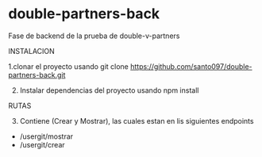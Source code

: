 # double-partners-back
Fase de backend de la prueba de double-v-partners

INSTALACION

1.clonar el proyecto usando git clone https://github.com/santo097/double-partners-back.git

2. Instalar dependencias del proyecto usando npm install

RUTAS

3. Contiene (Crear y Mostrar), las cuales estan en lis siguientes endpoints
- /usergit/mostrar
- /usergit/crear
